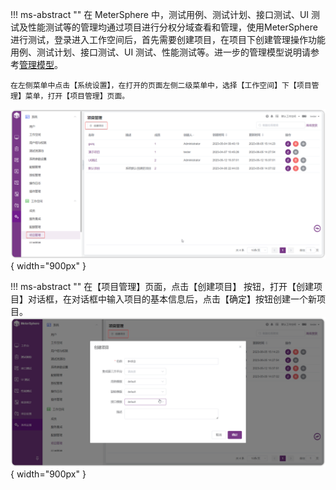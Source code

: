 !!! ms-abstract ""
    在 MeterSphere 中，测试用例、测试计划、接口测试、UI 测试及性能测试等的管理均通过项目进行分权分域查看和管理，使用MeterSphere 进行测试，登录进入工作空间后，首先需要创建项目，在项目下创建管理操作功能用例、测试计划、接口测试、UI 测试、性能测试等。进一步的管理模型说明请参考[管理模型](../system_arch.md#_3)。
    
    在左侧菜单中点击【系统设置】，在打开的页面左侧二级菜单中，选择【工作空间】下【项目管理】菜单，打开【项目管理】页面。
![!项目管理](../img/system_management/创建项目快速.png){ width="900px" }

!!! ms-abstract ""
    在【项目管理】页面，点击【创建项目】 按钮，打开【创建项目】对话框，在对话框中输入项目的基本信息后，点击【确定】按钮创建一个新项目。
![!项目管理](../img/system_management/快速创建项目1.png){ width="900px" }